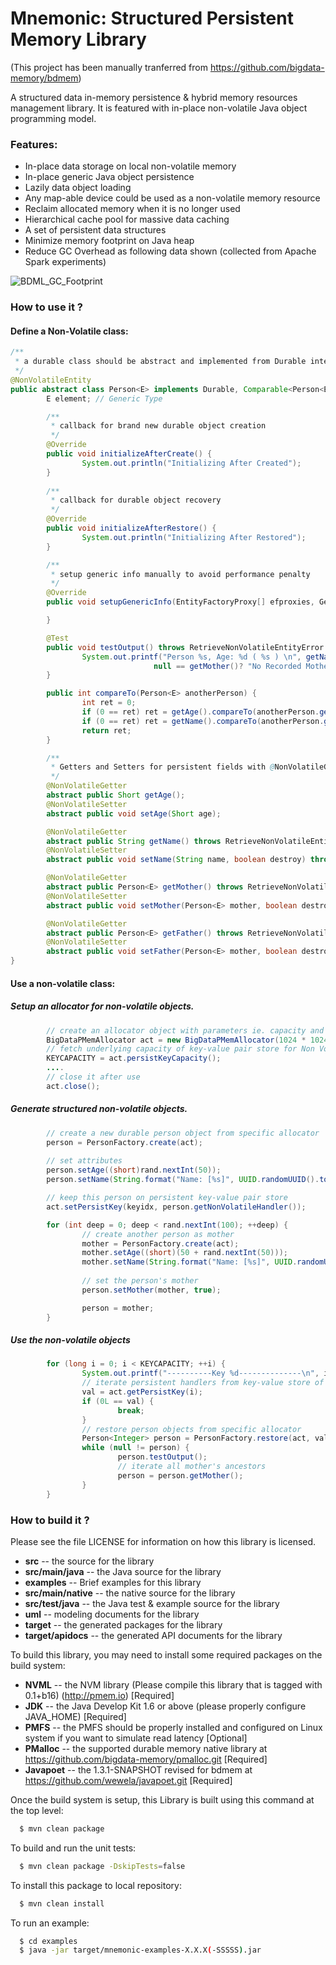 Mnemonic: Structured Persistent Memory Library
================================
(This project has been manually tranferred from https://github.com/bigdata-memory/bdmem)

A structured data in-memory persistence & hybrid memory resources management library. It is featured with in-place non-volatile Java object programming model.

### Features:

* In-place data storage on local non-volatile memory
* In-place generic Java object persistence
* Lazily data object loading
* Any map-able device could be used as a non-volatile memory resource
* Reclaim allocated memory when it is no longer used
* Hierarchical cache pool for massive data caching
* A set of persistent data structures
* Minimize memory footprint on Java heap
* Reduce GC Overhead as following data shown (collected from Apache Spark experiments)

![BDML_GC_Footprint](http://bigdata-memory.github.io/images/BDML_GC_impact.png)

### How to use it ?

#### Define a Non-Volatile class:

```java
/**
 * a durable class should be abstract and implemented from Durable interface with @NonVolatileEntity annotation
 */
@NonVolatileEntity
public abstract class Person<E> implements Durable, Comparable<Person<E>> {
        E element; // Generic Type

        /**
         * callback for brand new durable object creation
         */
        @Override
        public void initializeAfterCreate() { 
                System.out.println("Initializing After Created");
        }
        
        /**
         * callback for durable object recovery
         */
        @Override
        public void initializeAfterRestore() { 
                System.out.println("Initializing After Restored");
        }

        /**
         * setup generic info manually to avoid performance penalty
         */
        @Override
        public void setupGenericInfo(EntityFactoryProxy[] efproxies, GenericField.GType[] gftypes) {

        }

        @Test
        public void testOutput() throws RetrieveNonVolatileEntityError {
                System.out.printf("Person %s, Age: %d ( %s ) \n", getName(), getAge(),
                                null == getMother()? "No Recorded Mother" : "Has Recorded Mother");
        }

        public int compareTo(Person<E> anotherPerson) {
                int ret = 0;
                if (0 == ret) ret = getAge().compareTo(anotherPerson.getAge());
                if (0 == ret) ret = getName().compareTo(anotherPerson.getName());
                return ret;
        }

        /**
         * Getters and Setters for persistent fields with @NonVolatileGetter and @NonVolatileSetter
         */
        @NonVolatileGetter
        abstract public Short getAge();
        @NonVolatileSetter
        abstract public void setAge(Short age);

        @NonVolatileGetter
        abstract public String getName() throws RetrieveNonVolatileEntityError;
        @NonVolatileSetter
        abstract public void setName(String name, boolean destroy) throws OutOfPersistentMemory, RetrieveNonVolatileEntityError;

        @NonVolatileGetter
        abstract public Person<E> getMother() throws RetrieveNonVolatileEntityError;
        @NonVolatileSetter
        abstract public void setMother(Person<E> mother, boolean destroy) throws RetrieveNonVolatileEntityError;

        @NonVolatileGetter
        abstract public Person<E> getFather() throws RetrieveNonVolatileEntityError;
        @NonVolatileSetter
        abstract public void setFather(Person<E> mother, boolean destroy) throws RetrieveNonVolatileEntityError;
}

```

#### Use a non-volatile class:

##### Setup an allocator for non-volatile objects.
```java
        // create an allocator object with parameters ie. capacity and uri
        BigDataPMemAllocator act = new BigDataPMemAllocator(1024 * 1024 * 8, "./pobj_person.dat", true);
        // fetch underlying capacity of key-value pair store for Non Volatile handler storage
        KEYCAPACITY = act.persistKeyCapacity();
        ....
        // close it after use
        act.close();
```

##### Generate structured non-volatile objects.
```java
        // create a new durable person object from specific allocator
        person = PersonFactory.create(act);
        
        // set attributes
        person.setAge((short)rand.nextInt(50));
        person.setName(String.format("Name: [%s]", UUID.randomUUID().toString()), true);

        // keep this person on persistent key-value pair store
        act.setPersistKey(keyidx, person.getNonVolatileHandler());

        for (int deep = 0; deep < rand.nextInt(100); ++deep) {
                // create another person as mother
                mother = PersonFactory.create(act);
                mother.setAge((short)(50 + rand.nextInt(50)));
                mother.setName(String.format("Name: [%s]", UUID.randomUUID().toString()), true);
                
                // set the person's mother
                person.setMother(mother, true);

                person = mother;
        }

```
##### Use the non-volatile objects
```java
        for (long i = 0; i < KEYCAPACITY; ++i) {
                System.out.printf("----------Key %d--------------\n", i);
                // iterate persistent handlers from key-value store of specific allocator
                val = act.getPersistKey(i);
                if (0L == val) {
                        break;
                }
                // restore person objects from specific allocator
                Person<Integer> person = PersonFactory.restore(act, val, true);
                while (null != person) {
                        person.testOutput();
                        // iterate all mother's ancestors
                        person = person.getMother();
                }
        }

```

### How to build it ?

Please see the file LICENSE for information on how this library is licensed.


* **src** -- the source for the library
* **src/main/java** -- the Java source for the library
* **examples** -- Brief examples for this library
* **src/main/native** -- the native source for the library
* **src/test/java** -- the Java test & example source for the library
* **uml** -- modeling documents for the library
* **target** -- the generated packages for the library
* **target/apidocs** -- the generated API documents for the library


To build this library, you may need to install some required packages on the build system:


* **NVML** -- the NVM library (Please compile this library that is tagged with 0.1+b16) (http://pmem.io) [Required]
* **JDK** -- the Java Develop Kit 1.6 or above (please properly configure JAVA_HOME) [Required]
* **PMFS** -- the PMFS should be properly installed and configured on Linux system if you want to simulate read latency [Optional]
* **PMalloc** -- the supported durable memory native library at https://github.com/bigdata-memory/pmalloc.git [Required]
* **Javapoet** -- the 1.3.1-SNAPSHOT revised for bdmem at https://github.com/wewela/javapoet.git [Required]


Once the build system is setup, this Library is built using this command at the top level:
```bash
  $ mvn clean package
```


To build and run the unit tests:
```bash
  $ mvn clean package -DskipTests=false
```


To install this package to local repository:
```bash
  $ mvn clean install
```

To run an example:
```bash
  $ cd examples
  $ java -jar target/mnemonic-examples-X.X.X(-SSSSS).jar
```

